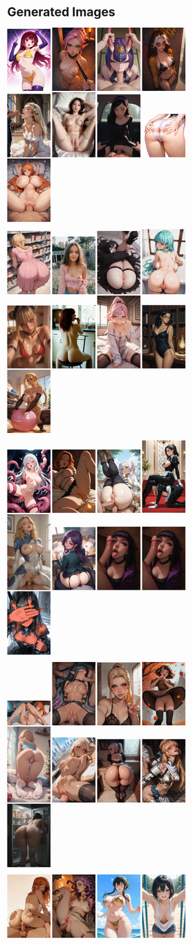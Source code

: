 # Generated Images



<img src="2025_09_24_01_thumb.webp" width="100"/> <img src="2025_09_24_02_thumb.webp" width="100"/> <img src="2025_09_24_03_thumb.webp" width="100"/> <img src="2025_09_24_04_thumb.webp" width="100"/> <img src="2025_09_24_05_thumb.webp" width="100"/> <img src="2025_09_24_06_thumb.webp" width="100"/> <img src="2025_09_24_07_thumb.webp" width="100"/> <img src="2025_09_24_08_thumb.webp" width="100"/> <img src="2025_09_24_09_thumb.webp" width="100"/>

<img src="2025_09_24_10_thumb.webp" width="100"/> <img src="2025_09_24_11_thumb.webp" width="100"/> <img src="2025_09_24_12_thumb.webp" width="100"/> <img src="2025_09_24_13_thumb.webp" width="100"/> <img src="2025_09_24_14_thumb.webp" width="100"/> <img src="2025_09_24_15_thumb.webp" width="100"/> <img src="2025_09_24_16_thumb.webp" width="100"/> <img src="2025_09_24_17_thumb.webp" width="100"/> <img src="2025_09_24_18_thumb.webp" width="100"/>

<img src="2025_09_24_19_thumb.webp" width="100"/> <img src="2025_09_24_20_thumb.webp" width="100"/> <img src="2025_09_24_21_thumb.webp" width="100"/> <img src="2025_09_24_22_thumb.webp" width="100"/> <img src="2025_09_24_23_thumb.webp" width="100"/> <img src="2025_09_24_24_thumb.webp" width="100"/> <img src="2025_09_24_25_thumb.webp" width="100"/> <img src="2025_09_24_26_thumb.webp" width="100"/> <img src="2025_09_24_27_thumb.webp" width="100"/>

<img src="2025_09_24_28_thumb.webp" width="100"/> <img src="2025_09_24_29_thumb.webp" width="100"/> <img src="2025_09_24_30_thumb.webp" width="100"/> <img src="2025_09_24_31_thumb.webp" width="100"/> <img src="2025_09_24_32_thumb.webp" width="100"/> <img src="2025_09_24_33_thumb.webp" width="100"/> <img src="2025_09_24_34_thumb.webp" width="100"/> <img src="2025_09_24_35_thumb.webp" width="100"/> <img src="2025_09_24_36_thumb.webp" width="100"/>

<img src="2025_09_24_37_thumb.webp" width="100"/> <img src="2025_09_24_38_thumb.webp" width="100"/> <img src="2025_09_24_39_thumb.webp" width="100"/> <img src="2025_09_24_40_thumb.webp" width="100"/>